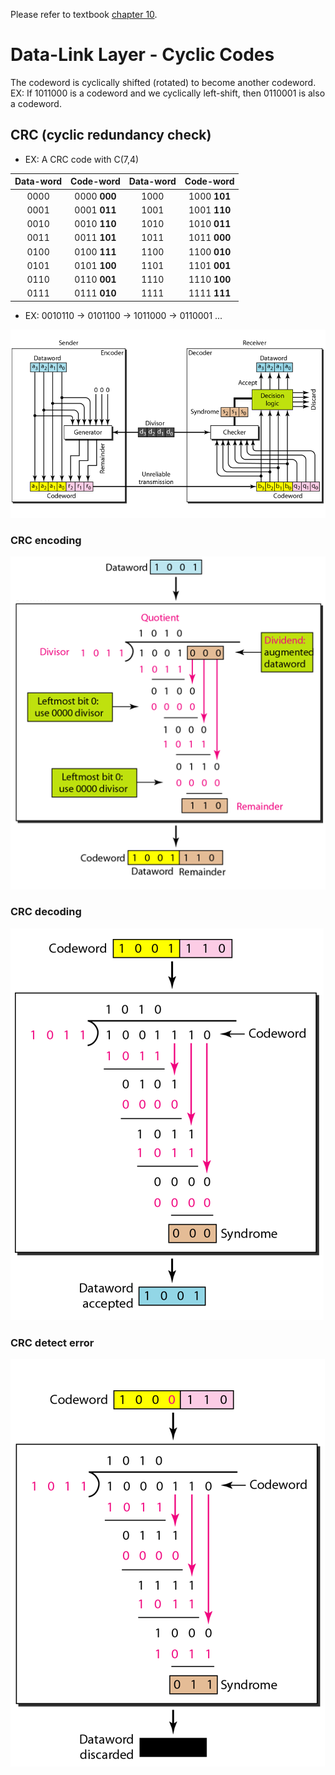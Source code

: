 Please refer to textbook [chapter 10](https://github.com/cnchenpu/data-comm/blob/master/ppt/Ch10-Forouzan.ppt).

# Data-Link Layer - Cyclic Codes
The codeword is cyclically shifted (rotated) to become another codeword. <br>
EX: If 1011000 is a codeword and we cyclically left-shift, then 0110001 is also a codeword.

## CRC (cyclic redundancy check)
- EX: A CRC code with C(7,4)

|Data-word|Code-word|Data-word|Code-word|
|:----:|:----:|:----:|:----:|
|0000|0000 <b>000</b>|1000|1000 <b>101</b>|
|0001|0001 <b>011</b>|1001|1001 <b>110</b>|
|0010|0010 <b>110</b>|1010|1010 <b>011</b>|
|0011|0011 <b>101</b>|1011|1011 <b>000</b>|
|0100|0100 <b>111</b>|1100|1100 <b>010</b>|
|0101|0101 <b>100</b>|1101|1101 <b>001</b>|
|0110|0110 <b>001</b>|1110|1110 <b>100</b>|
|0111|0111 <b>010</b>|1111|1111 <b>111</b>|

- EX: 0010110 -> 0101100 -> 1011000 -> 0110001 ...

![](fig/CRC.png)

### CRC encoding
![](fig/CRC-encode.png)
### CRC decoding
![](fig/CRC-decode-1.png)
### CRC detect error
![](fig/CRC-decode-2.png)

